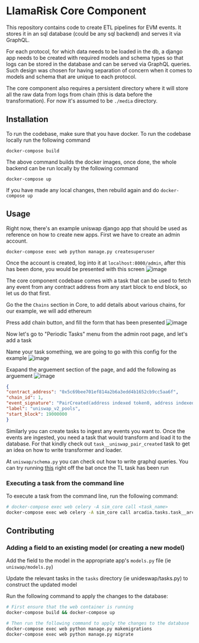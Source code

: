 # LlamaRisk Core Component
This repository contains code to create ETL pipelines for EVM events. It stores it in an sql database (could be any sql backend) and serves it via GraphQL.

For each protocol, for which data needs to be loaded in the db, a django app needs to be created with required models and schema types so that logs can be
stored in the database and can be served via GraphQL queries. Such design was chosen for having separation of concern when it comes to models and schema
that are unique to each protocol.

The core component also requires a persistent directory where it will store all the raw data from logs from chain (this is data before the transformation).
For now it's assumed to be `./media` directory.

## Installation
To run the codebase, make sure that you have docker. To run the codebase locally run the following command
```
docker-compose build
```
The above command builds the docker images, once done, the whole backend can be run locally by the following command
```
docker-compose up
```
If you have made any local changes, then rebuild again and do `docker-compose up`

## Usage
Right now, there's an example uniswap django app that should be used as reference on how to create new apps. First we have to create an admin account.
```
docker-compose exec web python manage.py createsuperuser
```
Once the account is created, log into it at `localhost:8000/admin`, after this has been done, you would be presented with this screen
![image](https://github.com/llama-risk/simulation-core/assets/11733600/8f2d1c93-529d-470c-9215-f0c2e0c19ac5)

The core component codebase comes with a task that can be used to fetch any event from any contract address from any start block to end block, so let us do that first.

Go the the `Chains` section in Core, to add details about various chains, for our example, we will add ethereum

Press add chain button, and fill the form that has been presented
![image](https://github.com/llama-risk/simulation-core/assets/11733600/1116af1e-9e07-4260-b06b-13643adc4379)

Now let's go to "Periodic Tasks" menu from the admin root page, and let's add a task

Name your task something, we are going to go with this config for the example
![image](https://github.com/llama-risk/simulation-core/assets/11733600/08dfb4a8-bfdd-409e-af4f-29bff9657a76)

Exapand the arguement section of the page, and add the following as arguement
![image](https://github.com/llama-risk/simulation-core/assets/11733600/0b63c7fc-0d2e-4e22-a1b9-c45d914ad498)
```json
{
"contract_address": "0x5c69bee701ef814a2b6a3edd4b1652cb9cc5aa6f",
"chain_id": 1,
"event_signature": "PairCreated(address indexed token0, address indexed token1, address pair, uint)",
"label": "uniswap_v2_pools",
"start_block": 19000000
}
```
Similarly you can create tasks to ingest any events you want to. Once the events are ingested, you need a task that would transform and load it to the database. For that
kindly check out `task__uniswap_pair_created` task to get an idea on how to write transformer and loader.

At `uniswap/schema.py` you can check out how to write graphql queries. You can try running [this](http://127.0.0.1:8000/protocols/uniswap/graphql/#query=query%20%7B%0A%20%20searchPairs%20%7B%0A%20%20%20%20token0%0A%20%20%20%20token1%0A%20%20%20%20pair%0A%20%20%7D%0A%7D%0A) right off the bat once the TL task has been run

### Executing a task from the command line

To execute a task from the command line, run the following command:
```bash
# docker-compose exec web celery -A sim_core call <task_name>
docker-compose exec web celery -A sim_core call arcadia.tasks.task__arcadia__metric_snapshot
```

## Contributing

### Adding a field to an existing model (or creating a new model)

Add the field to the model in the appropriate app's `models.py` file (ie `uniswap/models.py`)

Update the relevant tasks in the `tasks` directory (ie unideswap/tasks.py) to construct the updated model

Run the following command to apply the changes to the database:
```bash
# First ensure that the web container is running
docker-compose build && docker-compose up

# Then run the following command to apply the changes to the database
docker-compose exec web python manage.py makemigrations
docker-compose exec web python manage.py migrate
```
